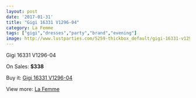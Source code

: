 ```yaml
---
layout: post
date: '2017-01-31'
title: "Gigi 16331 V1296-04"
category: La Femme
tags: ["gigi","dresses","party","brand","evening"]
image: http://www.lustparties.com/5259-thickbox_default/gigi-16331-v1296-04.jpg
---
```

Gigi 16331 V1296-04

On Sales: **$338**
<a href="https://www.lustparties.com/en/la-femme/1746-gigi-16331-v1296-04.html"><amp-img layout="responsive" width="600" height="600" src="//www.lustparties.com/5259-thickbox_default/gigi-16331-v1296-04.jpg" alt="Gigi 16331 V1296-04 0" /></a>
<a href="https://www.lustparties.com/en/la-femme/1746-gigi-16331-v1296-04.html"><amp-img layout="responsive" width="600" height="600" src="//www.lustparties.com/5260-thickbox_default/gigi-16331-v1296-04.jpg" alt="Gigi 16331 V1296-04 1" /></a>

Buy it: [Gigi 16331 V1296-04](https://www.lustparties.com/en/la-femme/1746-gigi-16331-v1296-04.html "Gigi 16331 V1296-04")

View more: [La Femme](https://www.lustparties.com/en/4-la-femme "La Femme")